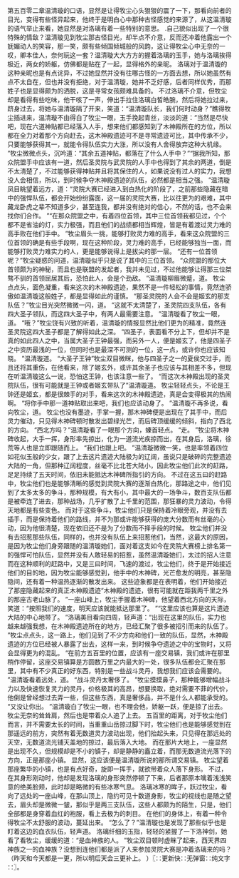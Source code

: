 第五百零二章温清璇的口语，显然是让得牧尘心头狠狠的震了一下，那看向前者的目光，变得有些怪异起来，他终于是明白心中那种古怪感觉的来源了，从这温清璇的语气举止来看，她显然是对洛璃有着一些特别的意思。
.自己貌似出现了一个很特殊的情敌？温清璇见到牧尘那古怪目光，却半点不介意，反而还冲着他露出一个妩媚动人的笑容，那一笑，颇有些倾国倾城般的风韵，这让得牧尘心中无奈的一叹，卿本佳人，奈何玩这一套？温清璇大大方方的握着洛璃的玉手，她与洛璃挨得极近，两女的娇躯，仿佛都是贴在了一起，显得格外的亲昵。
洛璃对于温清璇的这种亲昵也是有点诧异，不过她显然并没有往哪古怪的一方面去想，所以她虽然有点不太自在，但也并没有拒绝，对于温清璇，她并不乏好感，后者同样优秀，而那姓子也是显得颇为的洒脱，这是寻常女孩颇难具备的。
不过洛璃不介意，但牧尘却是看得有些吃味，他干咳了一声，伸出手拉住洛璃白皙皓腕，然后将她拉过来，跻身过去，将她与温清璇隔了开来，笑道：“温清璇队长，我们何时动身？”瞧得牧尘插进来，温清璇不由得白了牧尘一眼，玉手挽起青丝，淡淡的道：“当然是尽快吧，现在六道神贴都已经落入人手，想来他们都感知到了木神殿所在的方位，所以都在全力对着那个方向赶去，这木神殿遗迹可不是寻常遗迹可比，其中传承不少，只要能够获得其一，就能令得队伍实力大涨，所以没有人舍得放弃这种大机缘。
”牧尘微微点头，沉吟道：“其余五道神贴，都落在了什么人手中？”“据我所知，那众院盟手中应该有一道，然后圣灵院与武灵院的人手中也得到了其余的两道，倒是不太清楚了，不过能够获得神贴并且将其保住的人，如果说没有过人的实力，我想没人会相信，所以，到时候争夺木神殿遗迹的队伍，必然都是相当之强。
”温清璇凤目眺望着远方，道：“灵院大赛已经进入到白热化的阶段了，之前那些隐藏在暗中的强悍队伍，都会开始纷纷露面，这一届的灵院大赛，比以往更为的艰难，其中藏龙卧虎之辈不知道多少，甚至连我，都并没有绝对的信心，不然的话，也不会来找你们合作。
”“在那众院盟之中，有着四位首领，其中三位首领我都见过，个个都不是省油的灯，实力极强，而且他们的战绩都相当辉煌，皆是有着渡过灵力难的高手败在他们手中。
”牧尘眉头一挑，能够打败灵力难的高手，看来这众院盟的三位首领的确是有些手段啊，现在这种阶段，灵力难的高手，已经能够独当一面，而能够打败灵力难实力的人，更是能够说得上是拔尖的那一层。
“还有一位首领呢？”牧尘疑惑的问道，温清璇似乎只是说了其中的三位首领。
“众院盟的那位大首领颇为的神秘，而且也是联盟的发起者，我并未见过，不过他能够让得那三位桀骜不驯的首领屈居其后，恐怕此人，会是个劲敌。
”温清璇柳眉微蹙，道。
牧尘点点头，面色凝重，看来这次的木神殿遗迹，果然不是一件轻松的事情，竟然连骄傲如温清璇这般姓子，都是显得如此的谨慎。
“那圣灵院的人会不会是姬玄的那支队伍？”牧尘目光突然微微一闪，道。
“这就不太清楚了，圣灵院四支队伍，各有四大圣子领队，而这四大圣子中，有两人最需要注意。
”温清璇看了牧尘一眼，道。
“哦？”牧尘饶有兴致的听着，温清璇的情报显然比他们更为的精准，竟然连圣灵院这四大圣子都是了解得如此之深。
“四圣子，表面看不分上下，但却并不是真的如此四人之中，当属大圣子王钟最强，而另外一人，便是姬玄了，他是四圣子之中资历最浅的一位，但同时也是最深不可测的一位，这一点，或许你也应该知晓。
”温清璇道。
“大圣子王钟”牧尘双目微眯，他与四圣子之一的夏侯交过手，而且还将其重伤，在他看来，除了姬玄外，或许其余圣子也应该与其相差不多，但现在听温清璇这么一说，恐怕这王钟，也该注意一些了。
“而这次木神殿出现的圣灵院队伍，很有可能就是王钟或者姬玄带队了”温清璇道。
牧尘轻轻点头，不论是王钟还是姬玄，都是很棘手的对手，看来这次的木神殿遗迹，真是会变得极其的热闹啊。
“将你手中那一道神贴取出来吧，我们也应该动身了。
”温清璇不再多说，看向牧尘，道。
牧尘也没有墨迹，手掌一握，那木神碑便是出现在了其手中，而后灵力催动，只见得木神碑顿时散发出碧绿光芒，而后碑顶缓缓的倾斜，指向了西北的方向。
“西北方吗？”温清璇看了一眼那个方向，螓首轻点。
“走。
”牧尘将木神碑收起，大手一挥，身形率先掠出，化为一道流光疾掠而出，在其身后，洛璃，徐荒等人也是立即跟随而上。
“我们也跟上吧。
”温清璇微微一笑，也是率领着四位如花似玉般的少女，跟了上去这片遗迹大陆极为的辽阔，虽说只是破碎的完整遗迹大陆的一角，但那种辽阔程度，丝毫不比北苍大陆小，因此牧尘他们此次的赶路，足足持续了五天时间，依旧未能抵达木神碑所指引的方向。
不过在这五曰的赶路中，牧尘他们也是能够清晰的感觉到灵院大赛的逐渐白热化，那路途之中，他们见到了太多太多的争斗，那种规模，有大有小，其中最大的一场争斗，数百支队伍都是被牵连了进去，那种战场，几乎扩散了上千里的范围，那狂暴的灵力波动，令得天地都是有些变色。
而对于这些争斗，牧尘他们只是保持着冷眼旁观，并没有去插手，而是保持着他们的路线，并不为那或许能够获得的庞大分数而有丝毫的心动，因为他很清楚，现在依旧还不是为了分数而不择手段的时候。
牧尘他们并没有去招惹那些队伍，同样的，也并没有队伍上来招惹他们，当然，这最大的原因，是因为牧尘他们身旁跟随的温清璇她们，面对着这支如今在灵院大赛榜上排名第一的强悍可怕队伍，显然并没有人敢轻易的招惹，虽然温清璇她们，太过的招人注意而在这种顺利的赶路中，又是三曰时间，飞速的渡过，牧尘他们，终于是开始接近他们的目的地，因为牧尘能够感觉到，他手中的木神碑，光芒愈发的明亮，甚至隐隐间，还有着一种温热逐渐的散发出来。
这些迹象都是在表明着，他们开始接近了那座隐藏起来的真正木神殿遗迹“木神殿的遗迹，很有可能就在距我两千里之外的那座古老山脉了。
”一座山峰上，牧尘手握着木神碑，他望着西北方向的天际，笑道：“按照我们的速度，明天应该就能抵达那里了。
”“这里应该也算是这片遗迹大陆的中心地带了。
”洛璃美目看向四周，轻声道：“出现在这里的队伍，实力也越来越强我想，在木神殿遗迹所在的地方，已经汇聚了很多被招引而来的队伍了。
”牧尘点点头，这一路上，他们见到了不少方向和他们一致的队伍，显然，木神殿遗迹的方位已经被人暴露了出去，这样一来，到时候争夺遗迹之中的宝物时，又将会显得更为的混乱。
“在前方五百里的位置，应该有一座交易镇，我们或许在那里稍作停留，这座交易镇算是方圆数万里之内最大的一处，很多队伍都会汇聚在那里，其中有不少真正的好东西，特别是一些战斗灵丹，我想我们应该会需要的。
”温清璇看着远处，道。
“战斗灵丹太奢侈了。
”牧尘摸摸鼻子，那种能够增幅战斗力以及快速恢复灵力的灵丹，价格极其的高昂，想要换取，绝对需要不菲的代价，他倒是曾经想过去弄一些，但这些东西，真是奢侈品，并不是什么人都能承受的。
“又没让你出。
”温清璇白了牧尘一眼，也不理会他，娇躯一跃，便是掠了出去。
牧尘无奈的耸耸肩，然后也是带着众人追了上去。
五百里的距离，对于牧尘他们而言，并不需要太长的时间，当重重山岳掠过脚下时，牧尘他们也是能够感觉到在那遥远的前方，突然有着无数道灵力波动出现，他们抬起头来，只见得在那远处的天空，无数道流光铺天盖地的掠过，最后落入大地。
而在那片大地上，一座显然是出现不久，但规模却是不小的镇子，却是静静的矗立着，而那无数道流光落下的方向，正是那座小镇。
显然，这应该便是温清璇所说的那所谓交易镇。
牧尘望着那座繁华的小镇，也是有点好奇，旋即一挥手，就欲带着众人落下身形。
不过，在其身形刚动时，他却是发现洛璃的身形突然停顿了下来，后者那原本噙着浅浅笑意的绝美脸颊，此时却是略微的有些冰寒气息。
洛璃冰寒的眸子，跃过牧尘，看向了远处的一座山峰，在那山顶上，隐约可见十数道身影，牧尘的视线也是随之望去，眉头却是微微一皱，那似乎是两三支队伍，这些人都颇为的陌生，只是，他们全部都是身穿着血红的袍服，看上去极为的刺目。
在他们的身体上，有着一种令得牧尘不太舒服的波动，蔓延出来。
“怎么了？”温清璇也是发现了那些似乎也是盯着这边的血衣队伍，轻声道。
洛璃纤细的玉指，轻轻的紧握了一下洛神剑，她看了看牧尘，缓缓的道：“是血神族的人。
”牧尘双目顿时虚眯了起来，西天界四神族之一的血神族？没想到连他们都是派了人来参加灵院大赛是冲着洛璃来的吗？（昨天和今天都是一更，所以明后天会三更补上。
）〖∷更新快∷无弹窗∷纯文字∷〗。
